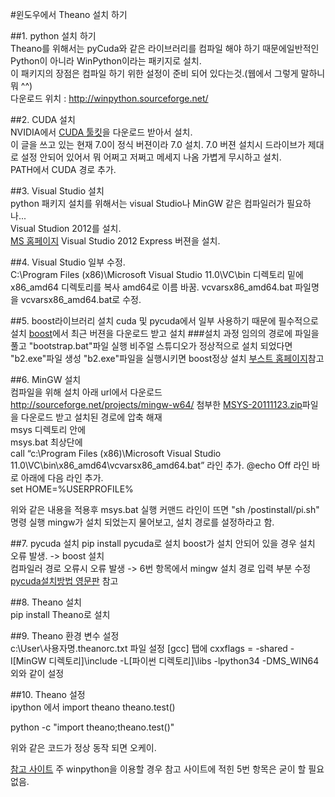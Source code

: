 #윈도우에서 Theano 설치 하기 
 
 
##1. python 설치 하기    
Theano를 위해서는 pyCuda와 같은 라이브러리를 컴파일 해야 하기 때문에일반적인 Python이 아니라
WinPython이라는 패키지로 설치.    
이 패키지의 장점은 컴파일 하기 위한 설정이 준비 되어 있다는것.(웹에서 그렇게 말하니 뭐 ^^)   
다운로드 위치 : http://winpython.sourceforge.net/
 
 
##2. CUDA 설치  
NVIDIA에서 [CUDA 툴킷](https://developer.nvidia.com/cuda-toolkit)을 다운로드 받아서 설치.   
 이 글을 쓰고 있는 현재 7.0이 정식 버젼이라 7.0 설치. 
 7.0 버젼   설치시 드라이브가 제대로 설정 안되어 있어서 뭐 어쩌고 저쩌고 메세지 나옴  가볍게 무시하고 설치.   
 PATH에서 CUDA 경로 추가. 
 
 
##3. Visual Studio 설치   
python 패키지 설치를 위해서는 visual Studio나 MinGW 같은 컴파일러가 필요하나...  
Visual Studion 2012를 설치.   
[MS 홈페이지](https://www.microsoft.com/ko-kr/download/details.aspx?id=34673) Visual Studio 2012 Express 버젼을 설치. 
 
 
##4. Visual Studio 일부 수정.    
C:\Program Files (x86)\Microsoft Visual Studio 11.0\VC\bin 디렉토리 밑에 x86_amd64 디렉토리를 복사 amd64로 이름 바꿈.   vcvarsx86_amd64.bat 파일명을 vcvarsx86_amd64.bat로 수정. 

##5. boost라이브러리 설치 
cuda 및 pycuda에서 일부 사용하기 때문에 필수적으로 설치 
[boost](http://www.boost.org/)에서 최근 버젼을 다운로드 받고 설치 
###설치 과정 
임의의 경로에 파일을 풀고 "bootstrap.bat"파일 실행 
비주얼 스튜디오가 정상적으로 설치 되었다면 "b2.exe"파일 생성
"b2.exe"파일을 실행시키면 boost정상 설치 
[부스트 홈페이지](http://www.boost.org/doc/libs/1_55_0/more/getting_started/windows.html)참고
 
##6. MinGW 설치   
컴파일을 위해 설치    아래 url에서 다운로드    http://sourceforge.net/projects/mingw-w64/   첨부한 [MSYS-20111123.zip](http://sourceforge.net/projects/mingw-w64/files/External%20binary%20packages%20%28Win64%20hosted%29/MSYS%20%2832-bit%29/MSYS-20111123.zip/download)파일을 다운로드 받고 설치된 경로에 압축 해재    
msys 디렉토리 안에    
msys.bat 최상단에    
call “c:\Program Files (x86)\Microsoft Visual Studio 11.0\VC\bin\x86_amd64\vcvarsx86_amd64.bat”   라인 추가.
@echo Off 라인 바로 아래에 다음 라인 추가.    
set HOME=%USERPROFILE%

위와 같은 내용을 적용후 msys.bat 실행
커맨드 라인이 뜨면 
"sh /postinstall/pi.sh" 명령 실행 
mingw가 설치 되었는지 물어보고, 
설치 경로를 설정하라고 함.

##7. pycuda 설치 
pip install pycuda로 설치 
boost가 설치 안되어 있을 경우 설치 오류 발생. -> boost 설치<br> 
컴파일러 경로 오류시 오류 발생 -> 6번 항목에서 mingw 설치 경로 입력 부분 수정<br>
[pycuda설치방법 영문판](http://wiki.tiker.net/PyCuda/Installation/Windows#Windows_7_64-bit_with_Visual_Studio_Professional_2008_.28Strictly_Binary_Versions.29) 참고

##8. Theano 설치    
pip install Theano로 설치 
 
##9. Theano 환경 변수 설정    
c:\User\사용자명\.theanorc.txt 파일 설정  [gcc] 탭에   cxxflags = -shared -I[MinGW 디렉토리]\include -L[파이썬 디렉토리]\libs -lpython34 -DMS_WIN64  외와 같이 설정 
 
 
##10. Theano 설정    
ipython 에서      import theano     theano.test() 
 
   python -c "import theano;theano.test()"
 
   위와 같은 코드가 정상 동작 되면 오케이. 
 
 
[참고 사이트](http://rosinality.ncity.net/doku.php?id=python:installing_theano)
주 winpython을 이용할 경우 참고 사이트에 적힌 5번 항목은 굳이 할 필요 없음. 
